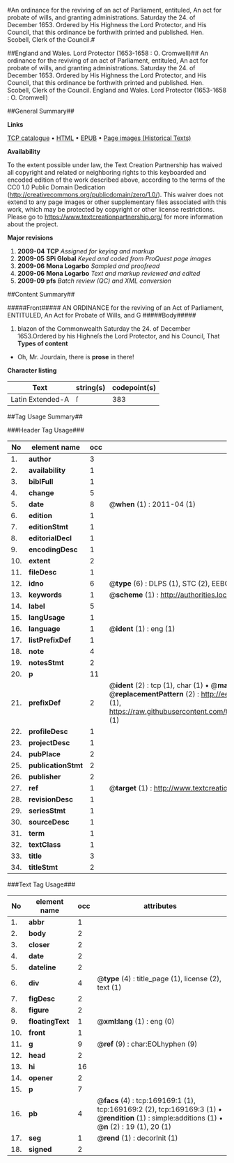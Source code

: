 #An ordinance for the reviving of an act of Parliament, entituled, An act for probate of wills, and granting administrations. Saturday the 24. of December 1653. Ordered by His Highness the Lord Protector, and His Council, that this ordinance be forthwith printed and published. Hen. Scobell, Clerk of the Council.#

##England and Wales. Lord Protector (1653-1658 : O. Cromwell)##
An ordinance for the reviving of an act of Parliament, entituled, An act for probate of wills, and granting administrations. Saturday the 24. of December 1653. Ordered by His Highness the Lord Protector, and His Council, that this ordinance be forthwith printed and published. Hen. Scobell, Clerk of the Council.
England and Wales. Lord Protector (1653-1658 : O. Cromwell)

##General Summary##

**Links**

[TCP catalogue](http://www.ota.ox.ac.uk/tcp/)  • 
[HTML](http://tei.it.ox.ac.uk/tcp/Texts-HTML/free/A74/A74522.html)  • 
[EPUB](http://tei.it.ox.ac.uk/tcp/Texts-EPUB/free/A74/A74522.epub) • 
[Page images (Historical Texts)](https://historicaltexts.jisc.ac.uk/eebo-99868406e)

**Availability**

To the extent possible under law, the Text Creation Partnership has waived all copyright and related or neighboring rights to this keyboarded and encoded edition of the work described above, according to the terms of the CC0 1.0 Public Domain Dedication (http://creativecommons.org/publicdomain/zero/1.0/). This waiver does not extend to any page images or other supplementary files associated with this work, which may be protected by copyright or other license restrictions. Please go to https://www.textcreationpartnership.org/ for more information about the project.

**Major revisions**

1. __2009-04__ __TCP__ *Assigned for keying and markup*
1. __2009-05__ __SPi Global__ *Keyed and coded from ProQuest page images*
1. __2009-06__ __Mona Logarbo__ *Sampled and proofread*
1. __2009-06__ __Mona Logarbo__ *Text and markup reviewed and edited*
1. __2009-09__ __pfs__ *Batch review (QC) and XML conversion*

##Content Summary##

#####Front#####
AN ORDINANCE for the reviving of an Act of Parliament, ENTITULED, An Act for Probate of Wills, and G
#####Body#####

1. blazon of the Commonwealth
Saturday the 24. of December 1653.Ordered by his Highneſs the Lord Protector, and his Council, That 
**Types of content**

  * Oh, Mr. Jourdain, there is **prose** in there!

**Character listing**


|Text|string(s)|codepoint(s)|
|---|---|---|
|Latin Extended-A|ſ|383|

##Tag Usage Summary##

###Header Tag Usage###

|No|element name|occ|attributes|
|---|---|---|---|
|1.|__author__|3||
|2.|__availability__|1||
|3.|__biblFull__|1||
|4.|__change__|5||
|5.|__date__|8| @__when__ (1) : 2011-04 (1)|
|6.|__edition__|1||
|7.|__editionStmt__|1||
|8.|__editorialDecl__|1||
|9.|__encodingDesc__|1||
|10.|__extent__|2||
|11.|__fileDesc__|1||
|12.|__idno__|6| @__type__ (6) : DLPS (1), STC (2), EEBO-CITATION (1), PROQUEST (1), VID (1)|
|13.|__keywords__|1| @__scheme__ (1) : http://authorities.loc.gov/ (1)|
|14.|__label__|5||
|15.|__langUsage__|1||
|16.|__language__|1| @__ident__ (1) : eng (1)|
|17.|__listPrefixDef__|1||
|18.|__note__|4||
|19.|__notesStmt__|2||
|20.|__p__|11||
|21.|__prefixDef__|2| @__ident__ (2) : tcp (1), char (1)  •  @__matchPattern__ (2) : ([0-9\-]+):([0-9IVX]+) (1), (.+) (1)  •  @__replacementPattern__ (2) : http://eebo.chadwyck.com/downloadtiff?vid=$1&page=$2 (1), https://raw.githubusercontent.com/textcreationpartnership/Texts/master/tcpchars.xml#$1 (1)|
|22.|__profileDesc__|1||
|23.|__projectDesc__|1||
|24.|__pubPlace__|2||
|25.|__publicationStmt__|2||
|26.|__publisher__|2||
|27.|__ref__|1| @__target__ (1) : http://www.textcreationpartnership.org/docs/. (1)|
|28.|__revisionDesc__|1||
|29.|__seriesStmt__|1||
|30.|__sourceDesc__|1||
|31.|__term__|1||
|32.|__textClass__|1||
|33.|__title__|3||
|34.|__titleStmt__|2||


###Text Tag Usage###

|No|element name|occ|attributes|
|---|---|---|---|
|1.|__abbr__|1||
|2.|__body__|2||
|3.|__closer__|2||
|4.|__date__|2||
|5.|__dateline__|2||
|6.|__div__|4| @__type__ (4) : title_page (1), license (2), text (1)|
|7.|__figDesc__|2||
|8.|__figure__|2||
|9.|__floatingText__|1| @__xml:lang__ (1) : eng (0)|
|10.|__front__|1||
|11.|__g__|9| @__ref__ (9) : char:EOLhyphen (9)|
|12.|__head__|2||
|13.|__hi__|16||
|14.|__opener__|2||
|15.|__p__|7||
|16.|__pb__|4| @__facs__ (4) : tcp:169169:1 (1), tcp:169169:2 (2), tcp:169169:3 (1)  •  @__rendition__ (1) : simple:additions (1)  •  @__n__ (2) : 19 (1), 20 (1)|
|17.|__seg__|1| @__rend__ (1) : decorInit (1)|
|18.|__signed__|2||
